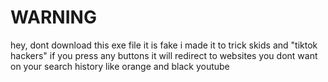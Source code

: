# WARNING
hey, dont download this exe file it is fake i made it to trick skids and "tiktok hackers" if you press any buttons it will redirect to websites you dont want on your search history like orange and black youtube
